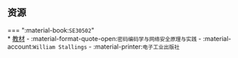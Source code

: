 ## 资源  
=== ":material-book:`SE30502`"  
    * [教材](http://api.cqu-openlib.cn/file?key=ia5Lx36aj1vg) - :material-format-quote-open:`密码编码学与网络安全原理与实践` - :material-account:`William Stallings` - :material-printer:`电子工业出版社`  
